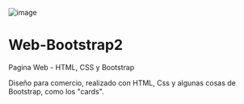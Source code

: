 ![image](https://user-images.githubusercontent.com/97700576/193408903-59fabe55-61ac-4794-b081-54da054de0e3.png)


# Web-Bootstrap2
Pagina Web - HTML, CSS y Bootstrap

Diseño para comercio, realizado con HTML, Css y algunas cosas de Bootstrap, como los "cards".
